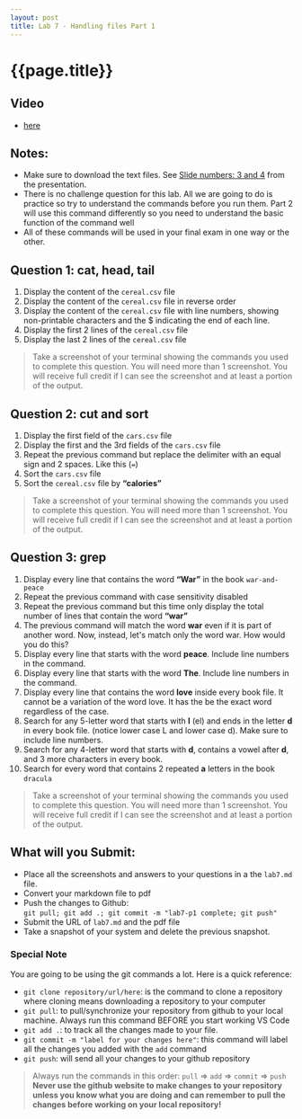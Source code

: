 ```yaml
---
layout: post
title: Lab 7 - Handling files Part 1
---
```


# {{page.title}}

## Video
* [here](https://youtu.be/rpu30qMEZhQ)

## Notes: 
* Make sure to download the text files. See [Slide numbers: 3 and 4](https://rapurl.live/he6) from the presentation.
* There is no challenge question for this lab. All we are going to do is practice so try to understand the commands before you run them. Part 2 will use this command differently so you need to understand the basic function of the command well
* All of these commands will be used in your final exam in one way or the other. 

## Question 1: cat, head, tail
1. Display the content of the `cereal.csv` file
2. Display the content of the `cereal.csv` file in reverse order
3. Display the content of the `cereal.csv` file with line numbers, showing non-printable characters and the $ indicating the end of each line.
4. Display the first 2 lines of the `cereal.csv` file
5. Display the last 2 lines of the `cereal.csv` file

> Take a screenshot of your terminal showing the commands you used to complete this question. You will need more than 1 screenshot. You will receive full credit if I can see the screenshot and at least a portion of the output. 

## Question 2: cut and sort
1. Display the first field of the `cars.csv` file
2. Display the first and the 3rd fields of the `cars.csv` file
3. Repeat the previous command but replace the delimiter with an equal sign and 2 spaces. Like this (` = `)
4. Sort the `cars.csv` file
5. Sort the `cereal.csv` file by **“calories”**

> Take a screenshot of your terminal showing the commands you used to complete this question. You will need more than 1 screenshot. You will receive full credit if I can see the screenshot and at least a portion of the output. 

## Question 3:  grep
1. Display every line that contains the word **“War”** in the book `war-and-peace`
2. Repeat the previous command with case sensitivity disabled 
3. Repeat the previous command but this time only display the total number of lines that contain the word **“war”**
4. The previous command will match the word **war** even if it is part of another word. Now, instead, let's match only the word war. How would you do this? 
5. Display every line that starts with the word **peace**. Include line numbers in the command.
6. Display every line that starts with the word **The**. Include line numbers in the command.
7. Display every line that contains the word **love** inside every book file. It cannot be a variation of the word love. It has the be the exact word regardless of the case. 
8.  Search for any 5-letter word that starts with **l** (el) and ends in the letter **d** in every book file. (notice lower case L and lower case d). Make sure to include line numbers.
9.  Search for any 4-letter word that starts with **d**, contains a vowel after **d**, and 3 more characters in every book.
10. Search for every word that contains 2 repeated **a** letters in the book `dracula`



> Take a screenshot of your terminal showing the commands you used to complete this question. You will need more than 1 screenshot. You will receive full credit if I can see the screenshot and at least a portion of the output. 

## What will you Submit:
* Place all the screenshots and answers to your questions in a the `lab7.md` file.
* Convert your markdown file to pdf 
* Push the changes to Github: <br>`git pull; git add .; git commit -m "lab7-p1 complete; git push"`<br>
* Submit the URL of `lab7.md` and the pdf file
* Take a snapshot of your system and delete the previous snapshot.

### Special Note
You are going to be using the git commands a lot. Here is a quick reference:
* `git clone repository/url/here`: is the command to clone a repository where cloning means downloading a repository to your computer
* `git pull`: to pull/synchronize your repository from github to your local machine. Always run this command BEFORE you start working VS Code
* `git add .`: to track all the changes made to your file. 
* `git commit -m "label for your changes here"`: this command will label all the changes you added with the `add` command
* `git push`: will send all your changes to your github repository

> Always run the commands in this order: `pull` =>  `add` =>  `commit` => `push` 
> **Never use the github website to make changes to your repository unless you know what you are doing and can remember to pull the changes before working on your local repository!**
